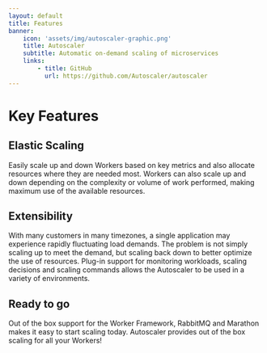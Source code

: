 ```yaml
---
layout: default
title: Features
banner: 
    icon: 'assets/img/autoscaler-graphic.png'
    title: Autoscaler
    subtitle: Automatic on-demand scaling of microservices
    links:
        - title: GitHub 
          url: https://github.com/Autoscaler/autoscaler 
---
```


# Key Features

## Elastic Scaling
Easily scale up and down Workers based on key metrics and also allocate resources where they are needed most.  Workers can also scale up and down depending on the complexity or volume of work performed, making maximum use of the available resources.

## Extensibility
With many customers in many timezones, a single application may experience rapidly fluctuating load demands. The problem is not simply scaling up to meet the demand, but scaling back down to better optimize the use of resources. Plug-in support for monitoring workloads, scaling decisions and scaling commands allows the Autoscaler to be used in a variety of environments.

## Ready to go
Out of the box support for the Worker Framework, RabbitMQ and Marathon makes it easy to start scaling today. Autoscaler provides out of the box scaling for all your Workers!
